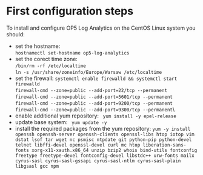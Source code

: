 First configuration steps
=========================

To install and configure OP5 Log Analytics on the CentOS Linux system you should:
- set the hostname:\
	`hostnamectl set-hostname op5-log-analytics`
- set the corect time zone:\
	`/bin/rm -rf /etc/localtime`\
	`ln -s /usr/share/zoneinfo/Europe/Warsaw /etc/localtime`
- set the firewall:
	`systemctl enable firewalld && systemctl start firewalld`\
	`firewall-cmd --zone=public --add-port=22/tcp --permanent`\
	`firewall-cmd --zone=public --add-port=5601/tcp --permanent`\
	`firewall-cmd --zone=public --add-port=9200/tcp --permanent`\
	`firewall-cmd --zone=public --add-port=9300/tcp --permanent`\
- enable additional yum repository:
	` yum install -y epel-release`
- update base system:
	` yum update -y`
- install the required packages from the yum repository:
	`yum -y install openssh openssh-server openssh-clients openssl-libs htop iotop vim dstat lsof tar wget nc psmisc ntpdate git python-pip python-devel telnet libffi-devel openssl-devel curl mc htop liberation-sans-fonts xorg-x11-xauth.x86_64 unzip bzip2 whois bind-utils fontconfig freetype freetype-devel fontconfig-devel libstdc++ urw-fonts mailx cyrus-sasl cyrus-sasl-gssapi cyrus-sasl-ntlm cyrus-sasl-plain libgsasl gcc npm`
